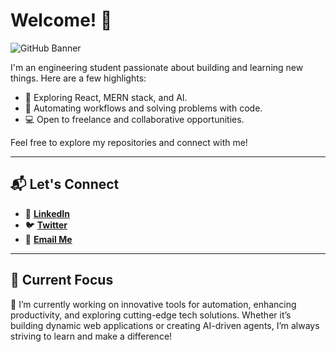 
# Welcome! 👋

![GitHub Banner](https://pbs.twimg.com/profile_banners/1665357912779411456/1731347314/1500x500)

I'm an engineering student passionate about building and learning new things. Here are a few highlights:

- 🌱 Exploring React, MERN stack, and AI.
- 🚀 Automating workflows and solving problems with code.
- 💻 Open to freelance and collaborative opportunities.

Feel free to explore my repositories and connect with me!

---

## 📬 Let's Connect

- 💼 **[LinkedIn](https://linkedin.com/in/jadhavharsh)**
- 🐦 **[Twitter](https://twitter.com/theharshjadhav)**
- 📧 **[Email Me](mailto:harshjadhavconnect@gmail.com)**

---


## 🌟 Current Focus

🔭 I’m currently working on innovative tools for automation, enhancing productivity, and exploring cutting-edge tech solutions. Whether it’s building dynamic web applications or creating AI-driven agents, I’m always striving to learn and make a difference!
